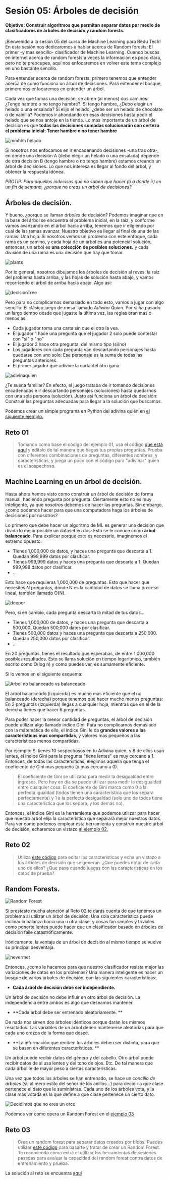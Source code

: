 # Sesión 05: Árboles de decisión  


#### Objetivo: Construir algoritmos que permitan separar datos por medio de clasificadores de árboles de decisión y random forests.  

¡Bienvenido a la sesión 05 del curso de Machine Learning para Bedu Tech! En esta sesión nos dedicaremos a hablar acerca de Random forests: El primer -y mas sencillo- clasificador de Machine Learning. Cuando buscas en internet acerca de random forests a veces la información es poco clara, pero no te preocupes, aquí nos enfocaremos en volver este tema complejo en uno bastante sencillo. 

Para entender acerca de random forests, primero tenemos que entender acerca de como funciona un árbol de decisiones. Para entender el bosque, primero nos enfocaremos en entender un árbol.

Cada vez que tomas una decisión, se abren (al menos) dos caminos: ¿Tengo hambre o no tengo hambre?. Si tengo hambre, ¿Debo elegir un helado o una ensalada? Si elijo el helado, ¿debe ser un helado de chocolate o de vainilla? Podemos ir ahondando en esas decisiones hasta pedir el helado que se nos antoje en la tienda. Lo mas importante de un árbol de decision es que **todas las decisiones sumadas solucionarán con certeza el problema inicial: Tener hambre o no tener hambre**

![mmhhh helado](imgassets/icecream.gif)

Si nosotros nos enfocamos en ir encadenando decisiones -una tras otra-, en donde una decisión A (debo elegir un helado o una ensalada) depende de otra decisión B (tengo hambre o no tengo hambre) estamos creando un árbol de decisiones. Lo que nos interesa es llegar al fondo del árbol, y obtener la respuesta idónea.

*PROTIP: Para aquellos indecisos que no saben que hacer (o a donde ir) en un fin de semana, ¿porque no creas un arbol de decisiones?*

## Árboles de decisión.

Y bueno, ¿porque se llaman *árboles* de decisión? Podemos imaginar que en la base del árbol se encuentra el problema inicial, en la raíz, y conforme vamos avanzando en el árbol hacia arriba, tenemos que ir eligiendo por cual de las ramas avanzar. Nuestro objetivo es llegar al final de una de las ramas: Una hoja. Si nosotros vemos un problema con este enfoque, cada rama es un camino, y cada hoja de un árbol es una potencial solución, entonces, un arbol es **una colección de posibles soluciones.** y cada división de una rama es una decisión que hay que tomar. 

![plants](imgassets/plantsgrowing.gif)

Por lo general, nosotros dibujamos los árboles de decisión al reves: la raíz del problema hasta arriba, y las hojas de solución hasta abajo, y vamos recorriendo el árbol de arriba hacia abajo. Algo asi:

![decisionTree](imgassets/decisiontree1.png)

Pero para no complicarnos demasiado en todo esto, vamos a jugar con algo sencillo: El clásico juego de mesa llamado *Adivina Quien*. Por si ha pasado un largo tiempo desde que jugaste la última vez, las reglas eran mas o menos así:

- Cada jugador toma una carta sin que el otro la vea. 
- El jugador 1 hace una pregunta que el jugador 2 solo puede contestar con "si" o "no"
- El jugador 2 hace otra pregunta, del mismo tipo (si/no)
- Los jugadores con cada pregunta van descartando personajes hasta quedarse con uno solo: Ese personaje es la suma de todas las preguntas anteriores. 
- El primer jugador que adivine la carta del otro gana.

![adivinaquien](imgassets/guesswho.jpg)

¿Te suena familiar? En efecto, el juego trataba de ir tomando decisiones encadenadas e ir descartando personajes (soluciones) hasta quedarnos con una sola persona (solución). Justo así funciona un árbol de decisión: Construir las preguntas adecuadas para llegar a la solución que buscamos. 

Podemos crear un simple programa en Python del adivina quién en [el siguiente ejemplo.](Ejemplo01/Ejemplo01.ipynb)

## Reto 01
>Tomando como base el código del ejemplo 01, usa el código [que está aquí](Reto01/Reto01.ipynb) y editalo de tal manera que hagas tus propias preguntas. Prueba con diferentes combinaciones de preguntas, diferentes nombres, y características, y juega un poco con el código para "adivinar" quien es el sospechoso. 


## Machine Learning en un árbol de decisión.

Hasta ahora hemos visto como construir un árbol de decisión de forma manual, haciendo pregunta por pregunta. Ciertamente esto no es muy inteligente, ya que *nosotros* debemos de hacer las preguntas. Sin embargo, ¿como podemos hacer para que una computadora haga los árboles de decisiones por nosotros?

Lo primero que debe hacer un algoritmo de ML es generar una decisión que divida lo mejor posible un dataset en dos: Esto se le conoce como **árbol balanceado**. Para explicar porque esto es necesario, imaginemos el extremo opuesto:

- Tienes 1,000,000 de datos, y haces una pregunta que descarta a 1. Quedan 999,999 datos por clasificar.
- Tienes 999,999 datos y haces una pregunta que descarta a 1. Quedan 999,998 datos por clasificar.
- ...

Esto hace que requieras 1,000,000 de preguntas. Esto que hacer que necesites N preguntas, donde N es la cantidad de datos se llama proceso lineal, también llamado O(N).

![deeper](imgassets/deeper.jpg)

Pero, si en cambio, cada pregunta descarta la mitad de tus datos...

- Tienes 1,000,000 de datos, y haces una pregunta que descarta a 500,000. Quedan 500,000 datos por clasificar.
- Tienes 500,000 datos y haces una pregunta que descarta a 250,000. Quedan 250,000 datos por clasificar.
- ...

En 20 preguntas, tienes el resultado que esperabas, de entre 1,000,000 posibles resultados. Esto se llama solución en tiempo logarítmico, también escrito como O(log n) y como puedes ver, es sumamente eficiente.

Si lo vemos en el siguiente esquema:

![Arbol no balanceado vs balanceado](imgassets/balancedunbalanced.png)

El árbol balanceado (izquierda) es mucho mas eficiente que el no balanceado (derecha) porque tenemos que hacer mucho menos preguntas: En 2 preguntas (izquierda) llegas a cualquier hoja, mientras que en el de la derecha tienes que hacer 6 preguntas.

Para poder hacer la menor cantidad de preguntas, el árbol de decisión puede utilizar algo llamado índice Gini: Para no complicarnos demasiado con la mátemática de ello, el índice Gini le da **grandes valores a las características mas compartidas**, y valores mas pequeños a las características menos compartidas. 

Por ejemplo: Si tienes 10 sospechosos en tu Adivina quien, y 8 de ellos usan lentes, el indice Gini para la pregunta "tiene lentes" es muy cercano a 1. Entonces, de todas las características, elegimos aquella que tenga el coeficiente de Gini mas pequeño (o mas cercano a 0).

> El coeficiente de Gini se utilizaba para medir la desigualdad entre ingresos. Pero hoy en día se puede utilizar para medir la desigualdad entre cualquier cosa. El coeficiente de Gini marca como 0 a la perfecta igualdad (todos tienen una característica que los separa perfectamente) y 1 a la perfecta desigualdad (solo uno de todos tiene una característica que los separa, y los demás no).

Entonces, el índice Gini es la herramienta que podemos utilizar para hacer que nuestro árbol elija la caracteristica que separará mejor nuestros datos. Para ver como podemos emplear esta herramienta y construir nuestro árbol de decisión, echaremos un vistazo [al ejemplo 02.](Ejemplo02/Ejemplo02.ipynb)

## Reto 02
> Utiliza [éste código](Reto02/Reto02.ipynb) para editar las características y echa un vistazo a los árboles de decisión que se generan. ¿Que puedes notar de cada uno de ellos? ¿Que pasa cuando juegas con las características en los datos de prueba?

## Random Forests.

![Random Forest](imgassets/randomforest1.gif)
 
Si prestaste mucha atención al Reto 02 te darás cuenta de que tenemos un problema al utilizar un árbol de decisión: Una sola característica puede inclinar la balanza hacia una u otra clase, y cosas tan simples y triviales como ponerte lentes puede hacer que un clasificador basado en árboles de decisión falle catastróficamente. 

Irónicamente, la ventaja de un árbol de decisión al mismo tiempo se vuelve su principal desventaja.

![nevermet](imgassets/lokimeme.jpg)

Entonces, ¿como le hacemos para que nuestro clasificador resista mejor las variaciones de datos en los problemas? Una manera inteligente es hacer un bosque de varios árboles de decisión, con las siguientes características: 

- **Cada árbol de decisión debe ser independiente.**

Un árbol de decisión no debe influir en otro árbol de decisión. La independencia entre ambos es algo que deseamos mantener.

- **Cada árbol debe ser entrenado aleatoriamente. **

De nada nos sirven dos árboles idénticos porque darán los mismos resultados. Las variables de un árbol deben mantenerse aleatorias para que cada uno crezca de la forma que desee.

- **La información que reciben los árboles deben ser distinta, para que se basen en diferentes características. **

Un árbol puede recibir datos del género y del cabello. Otro árbol puede recibir datos de si usa lentes y del tono de ojos. Etc. De tal manera que cada árbol le de mayor peso a ciertas características. 

Una vez que todos los árboles se han entrenado, se hace un *concilio de árboles* (si, al mero estilo del señor de los anillos...) para decidir a que clase pertenece el dato que le suministras. Cada uno de los árboles vota, y la clase mas votada es la que define a que clase pertenece un cierto dato.

![Decidimos que no eres un orco](imgassets/ents.jpg)

Podemos ver como opera un Random Forest en el [ejemplo 03](Ejemplo03/Ejemplo03.ipynb)

## Reto 03
> Crea un random forest para separar datos creados por blobs. Puedes utilizar [este código](Reto03/Reto03sinResolver.ipynb) para basarte y tratar de crear un Random Forest. Te recomiendo como extra el utilizar tus herramientas de sesiones pasadas para evaluar la capacidad del random forest contra datos de entrenamiento y prueba. 

La solución al reto se encuentra [aquí](Reto03/Reto03.ipynb)
